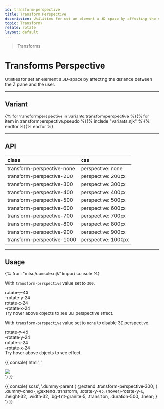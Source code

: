 ```yaml
---
id: transform-perspective
title: Transform Perspective
description: Utilities for set an element a 3D-space by affecting the distance between the Z plane and the user.
topic: Transforms
relate: rotate
layout: default
---
```


> Transforms

# Transforms Perspective

Utilities for set an element a 3D-space by affecting the distance between the Z plane and the user.

---

## Variant

<div class="flex flex-gap-2 flex-wrap justify-start items-center">{% for transformperspective in variants.transformperspective %}{% for item in transformperspective.pseudo %}{% include "variants.njk" %}{% endfor %}{% endfor %}</div>

---

## API

| <span class="padding-x-3 padding-y-1 text-white bg-shade-granite-5 font-semibold curve-border-md">class</span> | <span class="padding-x-3 padding-y-1 text-white bg-shade-granite-5 font-semibold curve-border-md">css</span> |
|:--|:--|
| transform-perspective-none  | perspective: none |
| transform-perspective-200  | perspective: 200px |
| transform-perspective-300  | perspective: 300px |
| transform-perspective-400  | perspective: 400px |
| transform-perspective-500  | perspective: 500px |
| transform-perspective-600  | perspective: 600px |
| transform-perspective-700  | perspective: 700px |
| transform-perspective-800  | perspective: 800px |
| transform-perspective-900  | perspective: 900px |
| transform-perspective-1000  | perspective: 1000px |

---

## Usage

{% from "misc/console.njk" import console %}

With `transform-perspective` value set to `300`.

<div class="margin-x-2 margin-y-2 margin-x-auto width-full">
  <div class="padding-4 flex flex-column justify-center items-center">
    <div class="transform-perspective-300 flex flex-gap-4 justify-center items-center">
      <div class="transform rotate-y-45 (hover)rotate-y-0 height-32 width-32 curve-border-lg shadow transition duration-500 linear flex justify-center items-center">
        <div class="text-sm font-semibold">
          rotate-y-45
        </div>
      </div>
      <div class="transform -rotate-y-24 (hover)rotate-y-0 height-32 width-32 curve-border-lg shadow transition duration-500 linear flex justify-center items-center">
        <div class="text-sm font-semibold">
          -rotate-y-24
        </div>
      </div>
      <div class="transform rotate-x-24 (hover)rotate-x-0 height-32 width-32 curve-border-lg shadow transition duration-500 linear flex justify-center items-center">
        <div class="text-sm font-semibold">
          rotate-x-24
        </div>
      </div>
      <div class="transform -rotate-x-24 (hover)rotate-x-0 height-32 width-32 curve-border-lg shadow transition duration-500 linear flex justify-center items-center">
        <div class="text-sm font-semibold">
          -rotate-x-24
        </div>
      </div>
    </div>
    <div class="padding-y-6 text-gray-6">
      Try hover above objects to see 3D perspective effect.
    </div>
  </div>
</div>

With `transform-perspective` value set to `none` to disable 3D perspective.

<div class="margin-x-2 margin-y-2 margin-x-auto width-full">
  <div class="padding-4 flex flex-column justify-center items-center">
    <div class="transform-perspective-none flex flex-gap-4 justify-center items-center">
      <div class="transform rotate-y-45 (hover)rotate-y-0 height-32 width-32 curve-border-lg shadow transition duration-500 linear flex justify-center items-center">
        <div class="text-sm font-semibold">
          rotate-y-45
        </div>
      </div>
      <div class="transform -rotate-y-24 (hover)rotate-y-0 height-32 width-32 curve-border-lg shadow transition duration-500 linear flex justify-center items-center">
        <div class="text-sm font-semibold">
          -rotate-y-24
        </div>
      </div>
      <div class="transform rotate-x-24 (hover)rotate-x-0 height-32 width-32 curve-border-lg shadow transition duration-500 linear flex justify-center items-center">
        <div class="text-sm font-semibold">
          rotate-x-24
        </div>
      </div>
      <div class="transform -rotate-x-24 (hover)rotate-x-0 height-32 width-32 curve-border-lg shadow transition duration-500 linear flex justify-center items-center">
        <div class="text-sm font-semibold">
          -rotate-x-24
        </div>
      </div>
    </div>
    <div class="padding-y-6">
      Try hover above objects to see effect.
    </div>
  </div>
</div>

{{ console('html',
'<div class="transform-perspective-300">
    <div class="transform rotate-y-45 (hover)-rotate-y-0 ... height-32 width-32 ... bg-tint-granite-5 ... transition duration-500 linear"></div>
  </div>

  <div class="transform-perspective-300">
    <img class="transform rotate-y-45 (hover)-rotate-y-0 ... height-32 width-32 ... bg-tint-granite-5 ... object-cover object-fit overflow-hidden ... transition duration-500 linear" src="..">
  </div>
') }}

{{ console('scss',
'.dummy-parent {
    @extend
      .transform-perspective-300;
}
.dummy-child {
    @extend
      .transform,
      .rotate-y-45,
      \(hover\)-rotate-y-0,
      .height-32,
      .width-32,
      .bg-tint-granite-5,
      .transition,
      .duration-500,
      .linear;
}
') }}

